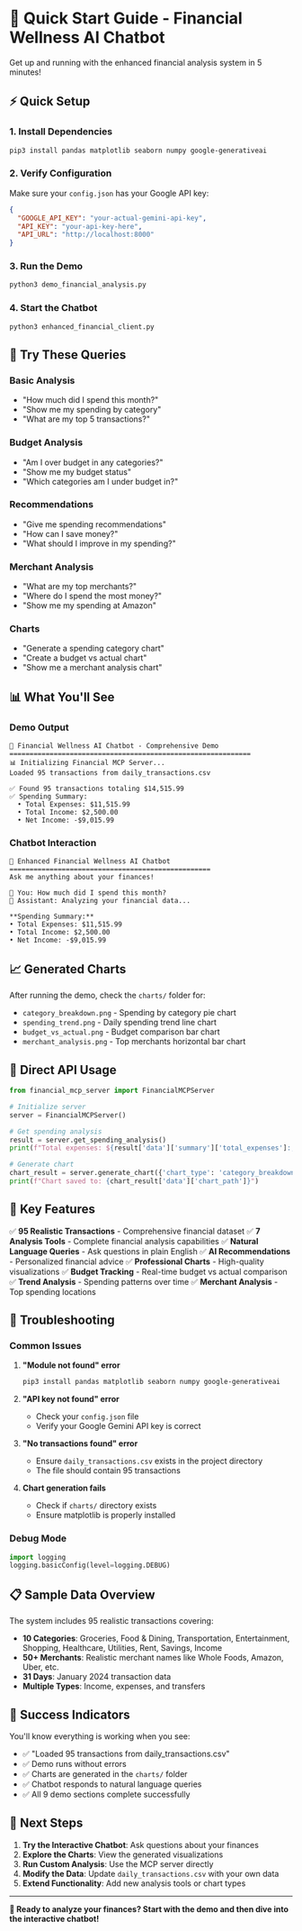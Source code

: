 # 🚀 Quick Start Guide - Financial Wellness AI Chatbot

Get up and running with the enhanced financial analysis system in 5 minutes!

## ⚡ Quick Setup

### 1. Install Dependencies
```bash
pip3 install pandas matplotlib seaborn numpy google-generativeai
```

### 2. Verify Configuration
Make sure your `config.json` has your Google API key:
```json
{
  "GOOGLE_API_KEY": "your-actual-gemini-api-key",
  "API_KEY": "your-api-key-here",
  "API_URL": "http://localhost:8000"
}
```

### 3. Run the Demo
```bash
python3 demo_financial_analysis.py
```

### 4. Start the Chatbot
```bash
python3 enhanced_financial_client.py
```

## 💬 Try These Queries

### Basic Analysis
- "How much did I spend this month?"
- "Show me my spending by category"
- "What are my top 5 transactions?"

### Budget Analysis
- "Am I over budget in any categories?"
- "Show me my budget status"
- "Which categories am I under budget in?"

### Recommendations
- "Give me spending recommendations"
- "How can I save money?"
- "What should I improve in my spending?"

### Merchant Analysis
- "What are my top merchants?"
- "Where do I spend the most money?"
- "Show me my spending at Amazon"

### Charts
- "Generate a spending category chart"
- "Create a budget vs actual chart"
- "Show me a merchant analysis chart"

## 📊 What You'll See

### Demo Output
```
🚀 Financial Wellness AI Chatbot - Comprehensive Demo
============================================================
📊 Initializing Financial MCP Server...
Loaded 95 transactions from daily_transactions.csv

✅ Found 95 transactions totaling $14,515.99
✅ Spending Summary:
  • Total Expenses: $11,515.99
  • Total Income: $2,500.00
  • Net Income: -$9,015.99
```

### Chatbot Interaction
```
🤖 Enhanced Financial Wellness AI Chatbot
==================================================
Ask me anything about your finances!

👤 You: How much did I spend this month?
🤖 Assistant: Analyzing your financial data...

**Spending Summary:**
• Total Expenses: $11,515.99
• Total Income: $2,500.00
• Net Income: -$9,015.99
```

## 📈 Generated Charts

After running the demo, check the `charts/` folder for:
- `category_breakdown.png` - Spending by category pie chart
- `spending_trend.png` - Daily spending trend line chart
- `budget_vs_actual.png` - Budget comparison bar chart
- `merchant_analysis.png` - Top merchants horizontal bar chart

## 🔧 Direct API Usage

```python
from financial_mcp_server import FinancialMCPServer

# Initialize server
server = FinancialMCPServer()

# Get spending analysis
result = server.get_spending_analysis()
print(f"Total expenses: ${result['data']['summary']['total_expenses']:,.2f}")

# Generate chart
chart_result = server.generate_chart({'chart_type': 'category_breakdown'})
print(f"Chart saved to: {chart_result['data']['chart_path']}")
```

## 🎯 Key Features

✅ **95 Realistic Transactions** - Comprehensive financial dataset
✅ **7 Analysis Tools** - Complete financial analysis capabilities
✅ **Natural Language Queries** - Ask questions in plain English
✅ **AI Recommendations** - Personalized financial advice
✅ **Professional Charts** - High-quality visualizations
✅ **Budget Tracking** - Real-time budget vs actual comparison
✅ **Trend Analysis** - Spending patterns over time
✅ **Merchant Analysis** - Top spending locations

## 🚨 Troubleshooting

### Common Issues

1. **"Module not found" error**
   ```bash
   pip3 install pandas matplotlib seaborn numpy google-generativeai
   ```

2. **"API key not found" error**
   - Check your `config.json` file
   - Verify your Google Gemini API key is correct

3. **"No transactions found" error**
   - Ensure `daily_transactions.csv` exists in the project directory
   - The file should contain 95 transactions

4. **Chart generation fails**
   - Check if `charts/` directory exists
   - Ensure matplotlib is properly installed

### Debug Mode
```python
import logging
logging.basicConfig(level=logging.DEBUG)
```

## 📋 Sample Data Overview

The system includes 95 realistic transactions covering:
- **10 Categories**: Groceries, Food & Dining, Transportation, Entertainment, Shopping, Healthcare, Utilities, Rent, Savings, Income
- **50+ Merchants**: Realistic merchant names like Whole Foods, Amazon, Uber, etc.
- **31 Days**: January 2024 transaction data
- **Multiple Types**: Income, expenses, and transfers

## 🎉 Success Indicators

You'll know everything is working when you see:
- ✅ "Loaded 95 transactions from daily_transactions.csv"
- ✅ Demo runs without errors
- ✅ Charts are generated in the `charts/` folder
- ✅ Chatbot responds to natural language queries
- ✅ All 9 demo sections complete successfully

## 🚀 Next Steps

1. **Try the Interactive Chatbot**: Ask questions about your finances
2. **Explore the Charts**: View the generated visualizations
3. **Run Custom Analysis**: Use the MCP server directly
4. **Modify the Data**: Update `daily_transactions.csv` with your own data
5. **Extend Functionality**: Add new analysis tools or chart types

---

**🎯 Ready to analyze your finances? Start with the demo and then dive into the interactive chatbot!** 